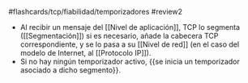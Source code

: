 #flashcards/tcp/fiabilidad/temporizadores 
#review2 

- Al recibir un mensaje del [[Nivel de aplicación]], TCP lo segmenta ([[Segmentación]]) si es necesario, añade la cabecera TCP correspondiente, y se lo pasa a su [[Nivel de red]] (en el caso del modelo de Internet, al [[Protocolo IP]]).
- Si no hay ningún temporizador activo, {{se inicia un temporizador asociado a dicho segmento}}.